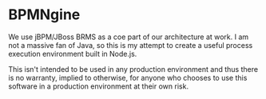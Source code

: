 # BPMNgine
We use jBPM/JBoss BRMS as a coe part of our architecture at work.  I am not a massive fan of Java, so this is my attempt to 
create a useful process execution environment built in Node.js.  

This isn't intended to be used in any production environment and thus there is no warranty, implied to otherwise, for anyone 
who chooses to use this software in a production environment at their own risk.
